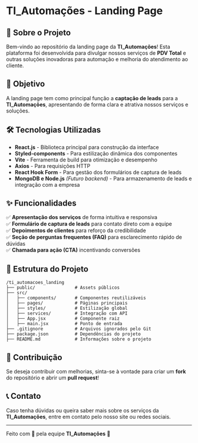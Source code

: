 # TI_Automações - Landing Page

## 🚀 Sobre o Projeto
Bem-vindo ao repositório da landing page da **TI_Automações**! Esta plataforma foi desenvolvida para divulgar nossos serviços de **PDV Total** e outras soluções inovadoras para automação e melhoria do atendimento ao cliente.

## 🎯 Objetivo
A landing page tem como principal função a **captação de leads** para a **TI_Automações**, apresentando de forma clara e atrativa nossos serviços e soluções.

## 🛠 Tecnologias Utilizadas

- **React.js** - Biblioteca principal para construção da interface
- **Styled-components** - Para estilização dinâmica dos componentes
- **Vite** - Ferramenta de build para otimização e desempenho
- **Axios** - Para requisições HTTP
- **React Hook Form** - Para gestão dos formulários de captura de leads
- **MongoDB e Node.js** *(Futuro backend)* - Para armazenamento de leads e integração com a empresa

## ✨ Funcionalidades

✅ **Apresentação dos serviços** de forma intuitiva e responsiva  
✅ **Formulário de captura de leads** para contato direto com a equipe  
✅ **Depoimentos de clientes** para reforço da credibilidade  
✅ **Seção de perguntas frequentes (FAQ)** para esclarecimento rápido de dúvidas  
✅ **Chamada para ação (CTA)** incentivando conversões  


## 📂 Estrutura do Projeto
```plaintext
/ti_automacoes_landing
├── public/               # Assets públicos
├── src/
│   ├── components/       # Componentes reutilizáveis
│   ├── pages/            # Páginas principais
│   ├── styles/           # Estilização global
│   ├── services/         # Integração com API
│   ├── App.jsx           # Componente raiz
│   ├── main.jsx          # Ponto de entrada
├── .gitignore            # Arquivos ignorados pelo Git
├── package.json          # Dependências do projeto
├── README.md             # Informações sobre o projeto
```

## 🤝 Contribuição
Se deseja contribuir com melhorias, sinta-se à vontade para criar um **fork** do repositório e abrir um **pull request**!

## 📞 Contato
Caso tenha dúvidas ou queira saber mais sobre os serviços da **TI_Automações**, entre em contato pelo nosso site ou redes sociais.

---

Feito com 💙 pela equipe **TI_Automações** 🚀

